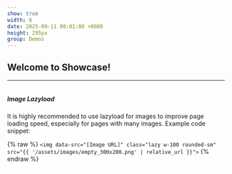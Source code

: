 ```yaml
---
show: true
width: 6
date: 2025-09-11 00:01:00 +0800
height: 295px
group: Demos
---
```


<div class="p-4">
    <h2>Welcome to Showcase!</h2>
    <hr />
    <!-- <img data-src="{{ 'assets/images/covers/cover1.jpg' | relative_url }}" class="lazy w-100 rounded-sm" src="{{ '/assets/images/empty_300x200.png' | relative_url }}"> -->
    <div class="card-img-overlay" style="overflow: scroll; background: rgb(255,255,255,0.8)">
      <h5 class="card-title">Image Lazyload</h5>
      <p class="card-text">
        It is highly recommended to use lazyload for images to improve page loading speed, especially for pages with many images.
        Example code snippet:
      </p>
      <p class="card-text">
        {% raw %}
        <code>&lt;img data-src=&quot;[Image URL]&quot; class=&quot;lazy w-100 rounded-sm&quot; src=&quot;{{ '/assets/images/empty_300x200.png' | relative_url }}&quot;&gt;</code>
        {% endraw %}
      </p>
    </div>
</div>



